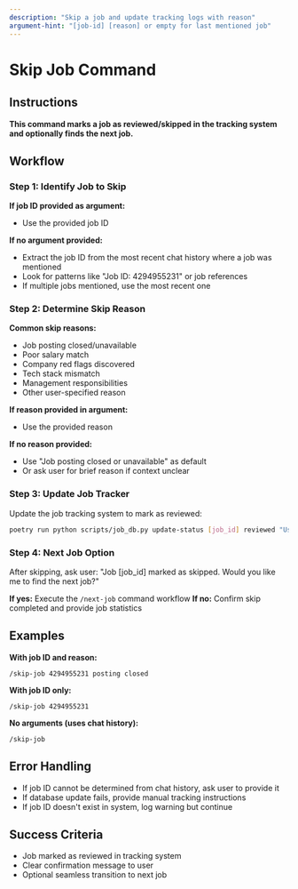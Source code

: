```yaml
---
description: "Skip a job and update tracking logs with reason"
argument-hint: "[job-id] [reason] or empty for last mentioned job"
---
```


# Skip Job Command

## Instructions

**This command marks a job as reviewed/skipped in the tracking system and optionally finds the next job.**

## Workflow

### Step 1: Identify Job to Skip

**If job ID provided as argument:**

-   Use the provided job ID

**If no argument provided:**

-   Extract the job ID from the most recent chat history where a job was mentioned
-   Look for patterns like "Job ID: 4294955231" or job references
-   If multiple jobs mentioned, use the most recent one

### Step 2: Determine Skip Reason

**Common skip reasons:**

-   Job posting closed/unavailable
-   Poor salary match
-   Company red flags discovered
-   Tech stack mismatch
-   Management responsibilities
-   Other user-specified reason

**If reason provided in argument:**

-   Use the provided reason

**If no reason provided:**

-   Use "Job posting closed or unavailable" as default
-   Or ask user for brief reason if context unclear

### Step 3: Update Job Tracker

Update the job tracking system to mark as reviewed:

```bash
poetry run python scripts/job_db.py update-status [job_id] reviewed "User skipped: [reason]"
```

### Step 4: Next Job Option

After skipping, ask user:
"Job [job_id] marked as skipped. Would you like me to find the next job?"

**If yes:** Execute the `/next-job` command workflow
**If no:** Confirm skip completed and provide job statistics

## Examples

**With job ID and reason:**

```
/skip-job 4294955231 posting closed
```

**With job ID only:**

```
/skip-job 4294955231
```

**No arguments (uses chat history):**

```
/skip-job
```

## Error Handling

-   If job ID cannot be determined from chat history, ask user to provide it
-   If database update fails, provide manual tracking instructions
-   If job ID doesn't exist in system, log warning but continue

## Success Criteria

-   Job marked as reviewed in tracking system
-   Clear confirmation message to user
-   Optional seamless transition to next job
